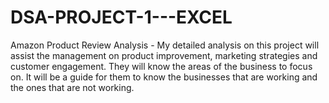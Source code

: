 # DSA-PROJECT-1---EXCEL
Amazon Product Review Analysis - My detailed analysis on this project will assist the management on product improvement, marketing strategies and customer engagement. They will know the areas of the business to focus on. It will be a guide for them to know the businesses that are working and the ones that are not working.
